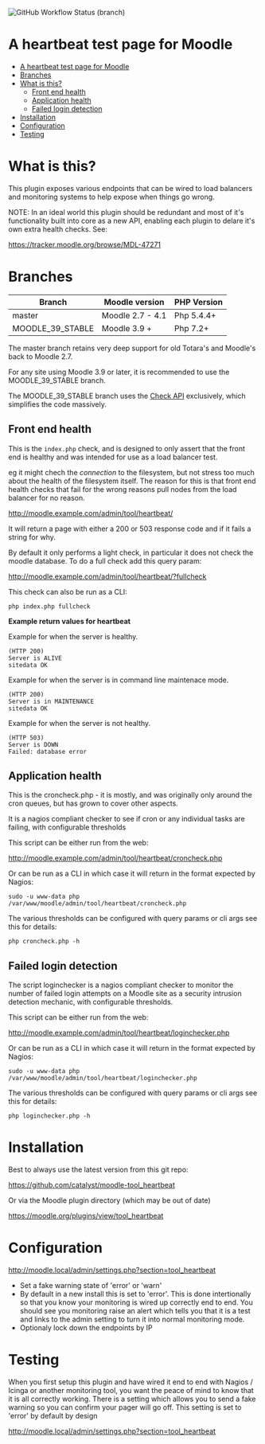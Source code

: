 ![GitHub Workflow Status (branch)](https://img.shields.io/github/actions/workflow/status/catalyst/moodle-tool_heartbeat/ci.yml?branch=master&label=ci)

# A heartbeat test page for Moodle

- [A heartbeat test page for Moodle](#a-heartbeat-test-page-for-moodle)
- [Branches](#branches)
- [What is this?](#what-is-this)
  - [Front end health](#front-end-health)
  - [Application health](#application-health)
  - [Failed login detection](#failed-login-detection)
- [Installation](#installation)
- [Configuration](#configuration)
- [Testing](#testing)

# What is this?

This plugin exposes various endpoints that can be wired to load balancers and monitoring systems to help expose when things go wrong.

NOTE: In an ideal world this plugin should be redundant and most of it's functionality built into core as a new API, enabling each plugin to delare it's own extra health checks. See:

https://tracker.moodle.org/browse/MDL-47271

# Branches

| Branch             | Moodle version    | PHP Version |
| ------------------ | ----------------- | ----------- |
| master             | Moodle 2.7 - 4.1  | Php 5.4.4+  |
| MOODLE_39_STABLE   | Moodle 3.9 +      | Php 7.2+    |

The master branch retains very deep support for old Totara's and Moodle's back to Moodle 2.7.

For any site using Moodle 3.9 or later, it is recommended to use the MOODLE_39_STABLE branch.

The MOODLE_39_STABLE branch uses the [Check API](https://moodledev.io/docs/apis/subsystems/check) exclusively, which simplifies the code massively.

## Front end health

This is the ```index.php``` check, and is designed to only assert that the front end is healthy and was intended for use as a load balancer test.

eg it might chech the *connection* to the filesystem, but not stress too much about the health of the filesystem itself. The reason for this is that front end health checks that fail for the wrong reasons pull nodes from the load balancer for no reason.

http://moodle.example.com/admin/tool/heartbeat/

It will return a page with either a 200 or 503 response code and if it fails a string for why.

By default it only performs a light check, in particular it does not check the moodle database. To do a full check add this query param:

http://moodle.example.com/admin/tool/heartbeat/?fullcheck

This check can also be run as a CLI:

```
php index.php fullcheck
```

**Example return values for heartbeat**

Example for when the server is healthy.
```
(HTTP 200)
Server is ALIVE
sitedata OK
```

Example for when the server is in command line maintenace mode.
```
(HTTP 200)
Server is in MAINTENANCE
sitedata OK
```

Example for when the server is not healthy.
```
(HTTP 503)
Server is DOWN
Failed: database error
```



## Application health

This is the croncheck.php - it is mostly, and was originally only around the cron queues, but has grown to cover other aspects.

It is a nagios compliant checker to see if cron or any individual tasks are failing, with configurable thresholds

This script can be either run from the web:

http://moodle.example.com/admin/tool/heartbeat/croncheck.php

Or can be run as a CLI in which case it will return in the format expected by Nagios:

```
sudo -u www-data php /var/www/moodle/admin/tool/heartbeat/croncheck.php
```

The various thresholds can be configured with query params or cli args see this for details:

```
php croncheck.php -h
```


## Failed login detection

The script loginchecker is a nagios compliant checker to monitor the number of failed login attempts on a Moodle site as a security intrusion detection mechanic, with configurable thresholds.

This script can be either run from the web:

http://moodle.example.com/admin/tool/heartbeat/loginchecker.php

Or can be run as a CLI in which case it will return in the format expected by Nagios:

```
sudo -u www-data php /var/www/moodle/admin/tool/heartbeat/loginchecker.php
```

The various thresholds can be configured with query params or cli args see this for details:

```
php loginchecker.php -h
```


# Installation

Best to always use the latest version from this git repo:

https://github.com/catalyst/moodle-tool_heartbeat


Or via the Moodle plugin directory (which may be out of date)

https://moodle.org/plugins/view/tool_heartbeat


# Configuration

http://moodle.local/admin/settings.php?section=tool_heartbeat

* Set a fake warning state of 'error' or 'warn'
* By default in a new install this is set to 'error'. This is done intertionally so that you know your monitoring is wired up correctly end to end. You should see you monitoring raise an alert which tells you that it is a test and links to the admin setting to turn it into normal monitoring mode.
* Optionaly lock down the endpoints by IP


# Testing

When you first setup this plugin and have wired it end to end with Nagios / Icinga or another monitoring tool, you want the peace of mind to know that it is all correctly working. There is a setting which allows you to send a fake warning so you can confirm your pager will go off. This setting is set to 'error' by default by design

http://moodle.local/admin/settings.php?section=tool_heartbeat
